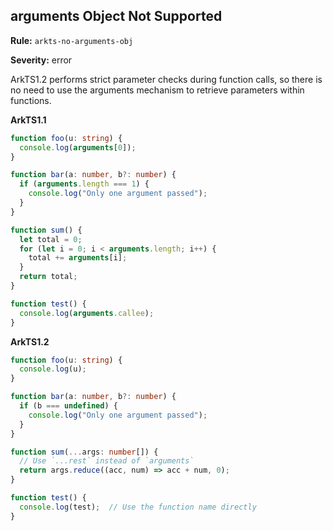 ## arguments Object Not Supported

**Rule:** `arkts-no-arguments-obj`

**Severity:** error

ArkTS1.2 performs strict parameter checks during function calls, so there is no need to use the arguments mechanism to retrieve parameters within functions.

**ArkTS1.1**
```typescript
function foo(u: string) {
  console.log(arguments[0]);
}

function bar(a: number, b?: number) {
  if (arguments.length === 1) {
    console.log("Only one argument passed");
  }
}

function sum() {
  let total = 0;
  for (let i = 0; i < arguments.length; i++) {
    total += arguments[i];
  }
  return total;
}

function test() {
  console.log(arguments.callee);
}
```

**ArkTS1.2**
```typescript
function foo(u: string) {
  console.log(u);
}

function bar(a: number, b?: number) {
  if (b === undefined) {
    console.log("Only one argument passed");
  }
}

function sum(...args: number[]) {  
  // Use `...rest` instead of `arguments`
  return args.reduce((acc, num) => acc + num, 0);
}

function test() {
  console.log(test);  // Use the function name directly
}
```